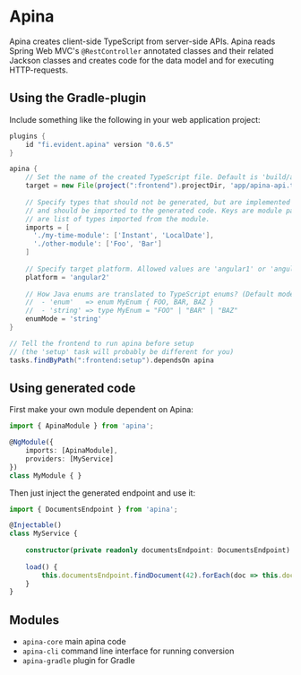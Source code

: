 # Apina

Apina creates client-side TypeScript from server-side APIs. Apina reads Spring Web MVC's
`@RestController` annotated classes and their related Jackson classes and creates code
for the data model and for executing HTTP-requests.

## Using the Gradle-plugin

Include something like the following in your web application project:

```groovy
plugins {
    id "fi.evident.apina" version "0.6.5"
}

apina {
    // Set the name of the created TypeScript file. Default is 'build/apina/apina.ts'.
    target = new File(project(":frontend").projectDir, 'app/apina-api.ts')
    
    // Specify types that should not be generated, but are implemented manually
    // and should be imported to the generated code. Keys are module paths, values 
    // are list of types imported from the module.
    imports = [
      './my-time-module': ['Instant', 'LocalDate'],
      './other-module': ['Foo', 'Bar']
    ]
    
    // Specify target platform. Allowed values are 'angular1' or 'angular2' (default). 
    platform = 'angular2'
     
    // How Java enums are translated to TypeScript enums? (Default mode is 'enum'.)
    //  - 'enum'   => enum MyEnum { FOO, BAR, BAZ }
    //  - 'string' => type MyEnum = "FOO" | "BAR" | "BAZ"
    enumMode = 'string' 
}

// Tell the frontend to run apina before setup 
// (the 'setup' task will probably be different for you)
tasks.findByPath(":frontend:setup").dependsOn apina
```

## Using generated code

First make your own module dependent on Apina:

```typescript
import { ApinaModule } from 'apina';

@NgModule({
    imports: [ApinaModule],
    providers: [MyService]
})
class MyModule { }
```

Then just inject the generated endpoint and use it:

```typescript
import { DocumentsEndpoint } from 'apina';

@Injectable()
class MyService {
    
    constructor(private readonly documentsEndpoint: DocumentsEndpoint) { }
    
    load() {
        this.documentsEndpoint.findDocument(42).forEach(doc => this.document = doc);
    }
}
```

## Modules

  - `apina-core` main apina code
  - `apina-cli` command line interface for running conversion
  - `apina-gradle` plugin for Gradle
